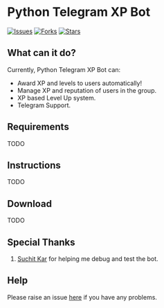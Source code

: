 # Python Telegram XP Bot
[![Issues](https://img.shields.io/github/issues/Nischay-Pro/python-telegram-xp)](https://github.com/Nischay-Pro/python-telegram-xp/issues)
[![Forks](https://img.shields.io/github/forks/Nischay-Pro/python-telegram-xp)](https://github.com/Nischay-Pro/python-telegram-xp/network)
[![Stars](https://img.shields.io/github/stars/Nischay-Pro/python-telegram-xp)](https://github.com/Nischay-Pro/python-telegram-xp/stargazers)

## What can it do?
Currently, Python Telegram XP Bot can:

* Award XP and levels to users automatically!
* Manage XP and reputation of users in the group.
* XP based Level Up system.
* Telegram Support.

## Requirements

TODO


## Instructions

TODO

## Download

TODO

## Special Thanks

1. [Suchit Kar](https://github.com/diddypod) for helping me debug and test the bot.

## Help

Please raise an issue [here](https://github.com/python-telegram-xp/issues/new) if you have any problems.
